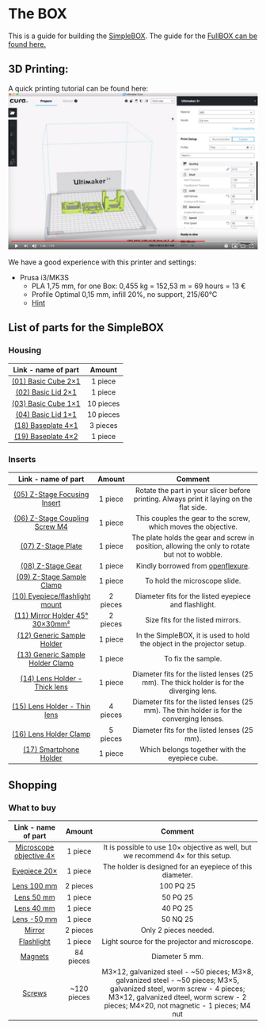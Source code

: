 # The BOX

This is a guide for building the [SimpleBOX](../SimpleBOX). The guide for the [FullBOX can be found here.](../../STL)

## 3D Printing:

A quick printing tutorial can be found here:
[![UC2 YouSeeToo - How to print the base-cube?](./IMAGES/UC2_TutorialPrintYoutube.PNG)](https://www.youtube.com/watch?v=JswW8BexnC4&feature=youtu.be)

We have a good experience with this printer and settings:
* Prusa i3/MK3S
  * PLA 1,75 mm, for one Box: 0,455 kg = 152,53 m = 69 hours = 13 €
  * Profile Optimal 0,15 mm, infill 20%, no support, 215/60°C
  * [Hint](./IMAGES/prus_printing_SimpleBOX.pdf)

## List of parts for the SimpleBOX

### Housing

Link - name of part             |  Amount
:-------------------------:|:----------------------------:
[(01) Basic Cube 2×1](./STL/01_10_Cube_2x1_v2.stl)  |  1 piece
[(02) Basic Lid 2×1](./STL/02_10_Lid_el_2x1_v2.stl)  |  1 piece
[(03) Basic Cube 1×1](./STL/03_10_Cube_1x1_v2.stl)  |  10 pieces
[(04) Basic Lid 1×1](./STL/04_10_Lid_1x1_v2.stl)  |  10 pieces
[(18) Baseplate 4×1](./STL/18_Assembly_base_4x1.stl)  |  3 pieces
[(19) Baseplate 4×2](./STL/19_Assembly_base_4x2.stl)  |  1 piece

### Inserts

Link - name of part             |  Amount |  Comment
:-------------------------:|:-------------------------:|:-------------------------:
[(05) Z-Stage Focusing Insert](./STL/05_20_focus_inlet_triangle_spiral_v6.stl)  |  1 piece  | Rotate the part in your slicer before printing. Always print it laying on the flat side.
[(06) Z-Stage Coupling Screw M4](./STL/06_30_Coupling_Screw_28BYJ_M4.stl) |  1 piece   | This couples the gear to the screw, which moves the objective.
[(07) Z-Stage Plate](./STL/07_20_focus_inlet_plate.stl) |  1 piece   | The plate holds the gear and screw in position, allowing the only to rotate but not to wobble.
[(08) Z-Stage Gear](./STL/08_20_focus_inlet_gear.stl) |  1 piece   | Kindly borrowed from [openflexure](https://openflexure.org).
[(09) Z-Stage Sample Clamp](./STL/09_30_Sampleclamp_generic_5mmMagnets.stl)  |  1 piece | To hold the microscope slide.
[(10) Eyepiece/flashlight mount](./STL/10_20_Cube_Insert_Holder_flashlight_eyepiece_v2.stl)  |  2 pieces | Diameter fits for the listed eyepiece and flashlight.
[(11) Mirror Holder 45° 30×30mm²](./STL/11_20_Cube_Insert_Mirror_Holder_30x30Mirror_v2.stl)  |  2 pieces | Size fits for the listed mirrors.
[(12) Generic Sample Holder](./STL/12_20_Cube_insert_Sample_holder.stl)  |  1 piece | In the SimpleBOX, it is used to hold the object in the projector setup.
[(13) Generic Sample Holder Clamp](./STL/13_20_Cube_Insert_Sample_clamp.stl)  |  1 piece | To fix the sample.
[(14) Lens Holder - Thick lens](./STL/14_20_Lens_mount_thick_lens.stl)  |  1 piece | Diameter fits for the listed lenses (25 mm). The thick holder is for the diverging lens.
[(15) Lens Holder - Thin lens](./STL/15_20_Lens_mount_Thin_lens.stl)  |  4 pieces | Diameter fits for the listed lenses (25 mm). The thin holder is for the converging lenses.
[(16) Lens Holder Clamp](./STL/16_20_Lens_mount_clamp.stl)  |  5 pieces | Diameter fits for the listed lenses (25 mm).
[(17) Smartphone Holder](./STL/17_30_Smartphone_Holder.stl)  |  1 piece | Which belongs together with the eyepiece cube.

## Shopping
### What to buy

Link - name of part             |  Amount |  Comment
:-------------------------:|:----------------------------:|:-------------------------:
[Microscope objective 4×](https://de.aliexpress.com/item/32947647522.html?spm=a2g0x.search0104.3.54.6cf57a4c3DwsTO&transAbTest=ae803_3&ws_ab_test=searchweb0_0%2Csearchweb201602_6_10065_10130_10068_10890_10547_319_10546_317_10548_10545_10696_10084_453_454_10083_10618_10307_537_536_10902_10059_10884_10887_321_322_10103%2Csearchweb201603_6%2CppcSwitch_0&algo_pvid=06d972be-b176-4446-8665-56d9e61a8d2c&algo_expid=06d972be-b176-4446-8665-56d9e61a8d2c-7)  |  1 piece | It is possible to use 10× objective as well, but we recommend 4× for this setup.
[Eyepiece 20×](https://de.aliexpress.com/item/32965050204.html?spm=a2g0o.productlist.0.0.7aa657eeefLUfu&algo_pvid=cd60fca0-3fa5-4191-9ce9-303815e2afa7&algo_expid=cd60fca0-3fa5-4191-9ce9-303815e2afa7-1&btsid=76036b58-6717-4d1f-a4a0-c3d4bacd0450&ws_ab_test=searchweb0_0,searchweb201602_2,searchweb201603_52)  |  1 piece | The holder is designed for an eyepiece of this diameter.
[Lens 100 mm](https://www.comaroptics.com/components/lenses)  |  2 pieces |100 PQ 25
[Lens 50 mm](https://www.comaroptics.com/components/lenses)  |  1 piece |50 PQ 25
[Lens 40 mm](https://www.comaroptics.com/components/lenses)  |  1 piece |40 PQ 25
[Lens -50 mm](https://www.comaroptics.com/components/lenses)  |  1 piece |50 NQ 25
[Mirror](https://www.amazon.de/Rayher-14548606-Spiegelmosaik-selbstklebend-SB-Btl/dp/B008KJ8438/ref=pd_bxgy_201_img_3/258-8761405-4543762?_encoding=UTF8&pd_rd_i=B008KJ8438&pd_rd_r=80fd534c-997b-4a19-b91a-9bf38dbf4ade&pd_rd_w=4DEXV&pd_rd_wg=7SLRE&pf_rd_p=98c98f04-e797-4e4b-a352-48f7266a41af&pf_rd_r=N95R9S45MNSYNQX2BAJE&psc=1&refRID=N95R9S45MNSYNQX2BAJE)  |  2 pieces | Only 2 pieces needed.
[Flashlight](https://www.pollin.de/p/led-taschenlampe-alu-5-w-cree-led-3xmicro-schwarz-b-ware-535448)  |  1 piece | Light source for the projector and microscope.
[Magnets](https://www.magnetladen.de/kugelmagnet-5-mm-n42-nickel/)  |  84 pieces | Diameter 5 mm.
[Screws](https://eshop.wuerth.de/Zylinderschraube-mit-Innensechskant-SHR-ZYL-ISO4762-88-IS25-A2K-M3X12/00843%20%2012.sku/de/DE/EUR/)  |  ~120 pieces | M3×12, galvanized steel - ~50  pieces; M3×8, galvanized steel - ~50 pieces; M3×5, galvanized steel, worm screw - 4 pieces; M3×12, galvanized dteel, worm screw - 2 pieces; M4×20, not magnetic - 1 pieces; M4 nut
